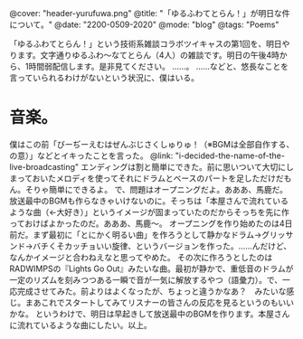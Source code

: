 @cover: "header-yurufuwa.png"
@title: "「ゆるふわてとらん！」が明日な件について。"
@date: "2200-0509-2020"
@mode: "blog"
@tags: "Poems"

「ゆるふわてとらん！」という技術系雑談コラボツイキャスの第1回を、明日やります。文字通りゆるふわ〜なてとらん（4人）の雑談です。明日の午後4時から、1時間弱配信します。是非見てください。
……。
……などと、悠長なことを言っていられるわけがないという状況に、僕はいる。

# 音楽。
僕はこの前「びーぢーえむはぜんぶじさくしゅりゅ！（※BGMは全部自作する、の意）」などとイキったことを言った。
@link: "i-decided-the-name-of-the-live-broadcasting"
エンディングは割と簡単にできた。前に思いついて大切にしまっておいたメロディを使ってそれにドラムとベースのパートを足しただけだもん。そりゃ簡単にできるよ。
で、問題はオープニングだよ。あああ、馬鹿だ。放送最中のBGMも作らなきゃいけないのに。そっちは「本屋さんで流れているような曲（←大好き）」というイメージが固まっていたのだからそっちを先に作っておけばよかったのだ。あああ、馬鹿〜。
オープニングを作り始めたのは4日前だ。まず最初に「とにかく明るい曲」を作ろうとして静かなドラム→グリッサンド→バチくそカッチョいい旋律、というバージョンを作った。……んだけど、なんかイメージと合わねえなと思ってやめた。
その次に作ろうとしたのはRADWIMPSの『Lights Go Out』みたいな曲。最初が静かで、重低音のドラムが一定のリズムを刻みつつある一瞬で音が一気に解放するやつ（語彙力）。で、一応完成させてみた。前よりはよくなったが、ちょっと違うかなあ？　みたいな感じ。まあこれでスタートしてみてリスナーの皆さんの反応を見るというのもいいかな。
というわけで、明日は早起きして放送最中のBGMを作ります。本屋さんに流れているような曲にしたい。以上。